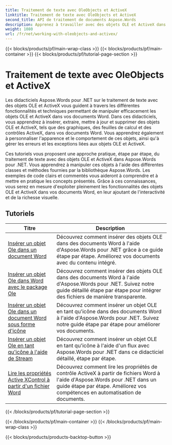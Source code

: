 ```yaml
---
title: Traitement de texte avec OleObjects et ActiveX
linktitle: Traitement de texte avec OleObjects et ActiveX
second_title: API de traitement de documents Aspose.Words
description: Apprenez à travailler avec des objets OLE et ActiveX dans des documents Word avec Aspose.Words pour .NET. Tutoriels détaillés avec des exemples de code.
weight: 1080
url: /fr/net/working-with-oleobjects-and-activex/
---
```


{{< blocks/products/pf/main-wrap-class >}}
{{< blocks/products/pf/main-container >}}
{{< blocks/products/pf/tutorial-page-section >}}

# Traitement de texte avec OleObjects et ActiveX


Les didacticiels Aspose.Words pour .NET sur le traitement de texte avec des objets OLE et ActiveX vous guident à travers les différentes fonctionnalités et techniques permettant de manipuler efficacement les objets OLE et ActiveX dans vos documents Word. Dans ces didacticiels, vous apprendrez à insérer, extraire, mettre à jour et supprimer des objets OLE et ActiveX, tels que des graphiques, des feuilles de calcul et des contrôles ActiveX, dans vos documents Word. Vous apprendrez également à personnaliser l'apparence et le comportement de ces objets, ainsi qu'à gérer les erreurs et les exceptions liées aux objets OLE et ActiveX.

Ces tutoriels vous proposent une approche pratique, étape par étape, du traitement de texte avec des objets OLE et ActiveX dans Aspose.Words pour .NET. Vous apprendrez à manipuler ces objets à l'aide des différentes classes et méthodes fournies par la bibliothèque Aspose.Words. Les exemples de code clairs et commentés vous aideront à comprendre et à mettre en pratique les concepts présentés. Grâce à ces connaissances, vous serez en mesure d'exploiter pleinement les fonctionnalités des objets OLE et ActiveX dans vos documents Word, en leur ajoutant de l'interactivité et de la richesse visuelle.

 ## Tutoriels
| Titre | Description |
| --- | --- |
| [Insérer un objet Ole dans un document Word](./insert-ole-object/) | Découvrez comment insérer des objets OLE dans des documents Word à l'aide d'Aspose.Words pour .NET grâce à ce guide étape par étape. Améliorez vos documents avec du contenu intégré. |
| [Insérer un objet Ole dans Word avec le package Ole](./insert-ole-object-with-ole-package/) | Découvrez comment insérer des objets OLE dans des documents Word à l'aide d'Aspose.Words pour .NET. Suivez notre guide détaillé étape par étape pour intégrer des fichiers de manière transparente. |
| [Insérer un objet Ole dans un document Word sous forme d'icône](./insert-ole-object-as-icon/) | Découvrez comment insérer un objet OLE en tant qu'icône dans des documents Word à l'aide d'Aspose.Words pour .NET. Suivez notre guide étape par étape pour améliorer vos documents. |
| [Insérer un objet Ole en tant qu'icône à l'aide de Stream](./insert-ole-object-as-icon-using-stream/) | Découvrez comment insérer un objet OLE en tant qu'icône à l'aide d'un flux avec Aspose.Words pour .NET dans ce didacticiel détaillé, étape par étape. |
| [Lire les propriétés Active XControl à partir d'un fichier Word](./read-active-xcontrol-properties/) | Découvrez comment lire les propriétés de contrôle ActiveX à partir de fichiers Word à l'aide d'Aspose.Words pour .NET dans un guide étape par étape. Améliorez vos compétences en automatisation de documents. |
{{< /blocks/products/pf/tutorial-page-section >}}

{{< /blocks/products/pf/main-container >}}
{{< /blocks/products/pf/main-wrap-class >}}

{{< blocks/products/products-backtop-button >}}
